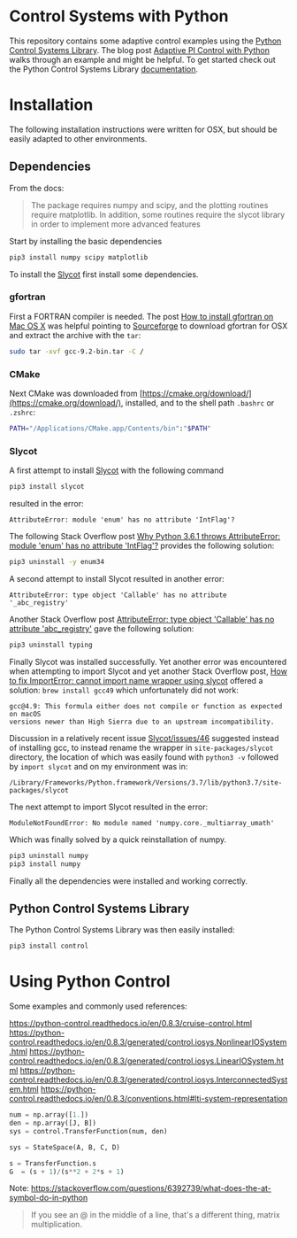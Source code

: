 # Control Systems with Python

This repository contains some adaptive control examples using the [Python Control Systems Library](https://github.com/python-control/python-control).
The blog post [Adaptive PI Control with Python](https://danielwiese.com/posts/adaptive-pi-python/) walks through an example and might be helpful.
To get started check out the Python Control Systems Library [documentation](https://python-control.readthedocs.io/en/0.8.3/index.html).

# Installation

The following installation instructions were written for OSX, but should be easily adapted to other environments.

## Dependencies

From the docs:

> The package requires numpy and scipy, and the plotting routines require matplotlib. In addition, some routines require the slycot library in order to implement more advanced features

Start by installing the basic dependencies

```sh
pip3 install numpy scipy matplotlib
```

To install the [Slycot](https://github.com/python-control/Slycot) first install some dependencies.

### gfortran

First a FORTRAN compiler is needed.
The post [How to install gfortran on Mac OS X](https://skipperkongen.dk/2012/04/27/how-to-install-gfortran-on-mac-os-x/) was helpful pointing to [Sourceforge](http://hpc.sourceforge.net) to download gfortran for OSX and extract the archive with the `tar`:

```sh
sudo tar -xvf gcc-9.2-bin.tar -C /
```
### CMake

Next CMake was downloaded from [https://cmake.org/download/](https://cmake.org/download/), installed, and to the shell path `.bashrc` or `.zshrc`:

```sh
PATH="/Applications/CMake.app/Contents/bin":"$PATH"
```

### Slycot

A first attempt to install [Slycot](https://github.com/python-control/Slycot) with the following command

```sh
pip3 install slycot
```

resulted in the error:

```
AttributeError: module 'enum' has no attribute 'IntFlag'?
```

The following Stack Overflow post [Why Python 3.6.1 throws AttributeError: module 'enum' has no attribute 'IntFlag'?](https://stackoverflow.com/questions/43124775/why-python-3-6-1-throws-attributeerror-module-enum-has-no-attribute-intflag) provides the following solution:

```sh
pip3 uninstall -y enum34
```

A second attempt to install Slycot resulted in another error:

```
AttributeError: type object 'Callable' has no attribute '_abc_registry'
```

Another Stack Overflow post [AttributeError: type object 'Callable' has no attribute 'abc_registry'](https://stackoverflow.com/questions/55833509/attributeerror-type-object-callable-has-no-attribute-abc-registry) gave the following solution:

```sh
pip3 uninstall typing
```

Finally Slycot was installed successfully.
Yet another error was encountered when attempting to import Slycot and yet another Stack Overflow post, [How to fix ImportError: cannot import name wrapper using slycot](https://stackoverflow.com/questions/33002887/how-to-fix-importerror-cannot-import-name-wrapper-using-slycot) offered a solution: `brew install gcc49` which unfortunately did not work:

```
gcc@4.9: This formula either does not compile or function as expected on macOS
versions newer than High Sierra due to an upstream incompatibility.
```

Discussion in a relatively recent issue [Slycot/issues/46](https://github.com/python-control/Slycot/issues/46) suggested instead of installing gcc, to instead rename the wrapper in `site-packages/slycot` directory, the location of which was easily found with `python3 -v` followed by `import slycot` and on my environment was in:

```
/Library/Frameworks/Python.framework/Versions/3.7/lib/python3.7/site-packages/slycot
```

The next attempt to import Slycot resulted in the error:

```
ModuleNotFoundError: No module named 'numpy.core._multiarray_umath'
```

Which was finally solved by a quick reinstallation of numpy.

```sh
pip3 uninstall numpy
pip3 install numpy
```

Finally all the dependencies were installed and working correctly.

## Python Control Systems Library

The Python Control Systems Library was then easily installed:

```sh
pip3 install control
```

# Using Python Control

Some examples and commonly used references:

https://python-control.readthedocs.io/en/0.8.3/cruise-control.html
https://python-control.readthedocs.io/en/0.8.3/generated/control.iosys.NonlinearIOSystem.html
https://python-control.readthedocs.io/en/0.8.3/generated/control.iosys.LinearIOSystem.html
https://python-control.readthedocs.io/en/0.8.3/generated/control.iosys.InterconnectedSystem.html
https://python-control.readthedocs.io/en/0.8.3/conventions.html#lti-system-representation

```python
num = np.array([1.])
den = np.array([J, B])
sys = control.TransferFunction(num, den)

sys = StateSpace(A, B, C, D)

s = TransferFunction.s
G  = (s + 1)/(s**2 + 2*s + 1)
```

Note: https://stackoverflow.com/questions/6392739/what-does-the-at-symbol-do-in-python

> If you see an @ in the middle of a line, that's a different thing, matrix multiplication.
